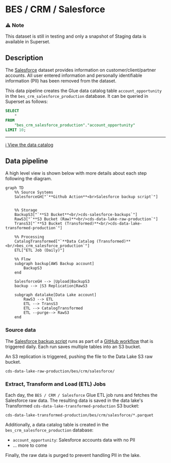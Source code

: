 # BES / CRM / Salesforce

### :warning: Note
This dataset is still in testing and only a snapshot of Staging data is available in Superset.

## Description
The [Salesforce](https://canadiandigitalservice.my.salesforce.com/) dataset provides information on customer/client/partner accounts. All user entered information and personally identifiable information (PII) has been removed from the dataset.

This data pipeline creates the Glue data catalog table `account_opportunity` in the `bes_crm_salesforce_production` database.  It can be queried in Superset as follows:

```sql
SELECT 
    * 
FROM 
    "bes_crm_salesforce_production"."account_opportunity" 
LIMIT 10;
```

---

[:information_source:  View the data catalog](../../../catalog/bes/crm/salesforce.md)

## Data pipeline
A high level view is shown below with more details about each step following the diagram.

```mermaid
graph TD
    %% Source Systems
    SalesforceGH["`**Github Action**<br>Salesforce backup script`"]
    
    
    %% Storage
    BackupS3["`**S3 Bucket**<br/>cds-salesforce-backups`"]
    RawS3["`**S3 Bucket (Raw)**<br/>cds-data-lake-raw-production`"]
    TransS3["`**S3 Bucket (Transformed)**<br/>cds-data-lake-transformed-production`"]
    
    %% Processing
    CatalogTransformed["`**Data Catalog (Transformed)**<br/>bes_crm_salesforce_production`"]
    ETL["ETL Job (Daily)"]

    %% Flow
    subgraph backup[AWS Backup account]
        BackupS3
    end

    SalesforceGH --> |Upload|BackupS3
    backup --> |S3 Replication|RawS3

    subgraph datalake[Data Lake account]
        RawS3 --> ETL
        ETL --> TransS3
        ETL --> CatalogTransformed
        ETL --purge--> RawS3
    end
```

### Source data

The [Salesforce backup script](https://github.com/cds-snc/salesforce-backup) runs as part of a [GitHub workflow](https://github.com/cds-snc/salesforce-backup/actions/workflows/salesforce-backup.yml) that is triggered daily. Each run saves multiple tables into an S3 bucket.

An S3 replication is triggered, pushing the file to the Data Lake S3 raw bucket.

```
cds-data-lake-raw-production/bes/crm/salesforce/
```

### Extract, Transform and Load (ETL) Jobs

Each day, the `BES / CRM / Salesforce` Glue ETL job runs and fetches the Salesforce raw data.  The resulting data is saved in the data lake's Transformed `cds-data-lake-transformed-production` S3 bucket:

```
cds-data-lake-transformed-production/bes/crm/salesforce/*.parquet
```

Additionally, a data catalog table is created in the `bes_crm_salesforce_production` database:

- `account_opportunity`: Salesforce accounts data with no PII
- ... more to come

Finally, the raw data is purged to prevent handling PII in the lake.
